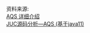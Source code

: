 资料来源:<br/>
[AQS 详细介绍](https://zhuanlan.zhihu.com/p/378219920)<br/>
[JUC源码分析—AQS (基于java11)](https://www.jianshu.com/p/a8d27ba5db49)
